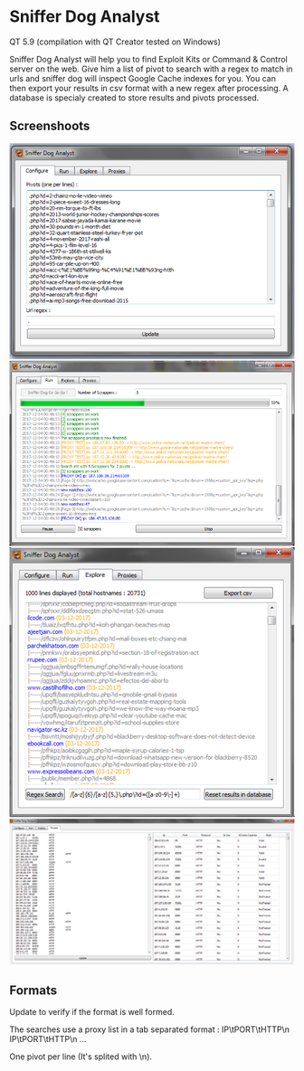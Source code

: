 # Sniffer Dog Analyst

QT 5.9 (compilation with QT Creator tested on Windows)

Sniffer Dog Analyst will help you to find Exploit Kits or Command & Control server on the web. Give him a list of pivot to search with a regex to match in urls and sniffer dog will inspect Google Cache indexes for you. You can then export your results in csv format with a new regex after processing. A database is specialy created to store results and pivots processed.

## Screenshoots
![1](screens/1.png "Configure")
![2](screens/2.png "Run")
![3](screens/3.png "Explore")
![4](screens/4.png "Proxies")

## Formats
Update to verify if the format is well formed.

The searches use a proxy list in a tab separated format :
IP\tPORT\tHTTP\n
IP\tPORT\tHTTP\n
...

One pivot per line (It's splited with \n).

